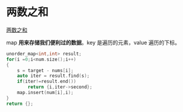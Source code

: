 # 两数之和
[两数之和](https://programmercarl.com/0001.%E4%B8%A4%E6%95%B0%E4%B9%8B%E5%92%8C.html#_1-%E4%B8%A4%E6%95%B0%E4%B9%8B%E5%92%8C)

map **用来存储我们便利过的数据**。key 是遍历的元素，value 遍历的下标。
``` C++
unorder_map<int,int> result;
for(i =0;i<num.size();i++)
{
    s = target - nums[i];
    auto iter = result.find(s);
    if(iter!=result.end())
        return {i,iter->second};
    map.insert(num[i],i);
}
return {};
```